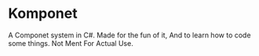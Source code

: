 # Komponet
A Componet system in C#. Made for the fun of it, And to learn how to code some things. Not Ment For Actual Use.
